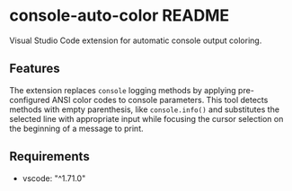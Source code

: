 # console-auto-color README

Visual Studio Code extension for automatic console output coloring.

## Features

The extension replaces `console` logging methods by applying pre-configured ANSI color codes to console parameters. This tool detects methods with empty parenthesis, like `console.info()` and substitutes the selected line with appropriate input while focusing the cursor selection on the beginning of a message to print.

## Requirements

- vscode: "^1.71.0"
